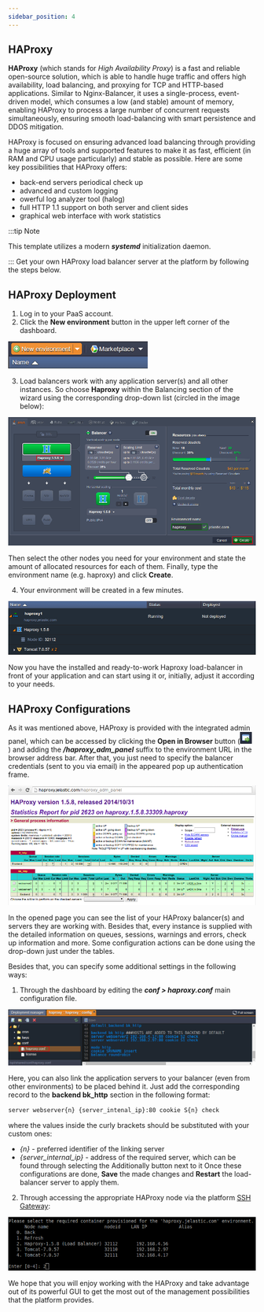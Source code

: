 ```yaml
---
sidebar_position: 4
---
```


## HAProxy

**HAProxy** (which stands for _High Availability Proxy_) is a fast and reliable open-source solution, which is able to handle huge traffic and offers high availability, load balancing, and proxying for TCP and HTTP-based applications. Similar to Nginx-Balancer, it uses a single-process, event-driven model, which consumes a low (and stable) amount of memory, enabling HAProxy to process a large number of concurrent requests simultaneously, ensuring smooth load-balancing with smart persistence and DDOS mitigation.

HAProxy is focused on ensuring advanced load balancing through providing a huge array of tools and supported features to make it as fast, efficient (in RAM and CPU usage particularly) and stable as possible. Here are some key possibilities that HAProxy offers:

- back-end servers periodical check up
- advanced and custom logging
- owerful log analyzer tool (halog)
- full HTTP 1.1 support on both server and client sides
- graphical web interface with work statistics

:::tip Note

This template utilizes a modern **_systemd_** initialization daemon.

:::
Get your own HAProxy load balancer server at the platform by following the steps below.

## HAProxy Deployment

1. Log in to your PaaS account.
2. Click the **New environment** button in the upper left corner of the dashboard.

<div style={{
    display:'flex',
    justifyContent: 'center',
    margin: '0 0 1rem 0'
}}>

![Locale Dropdown](./img/HAProxy/01-new-environment-button.png)

</div>

3. Load balancers work with any application server(s) and all other instances. So choose **Haproxy** within the Balancing section of the wizard using the corresponding drop-down list (circled in the image below):

<div style={{
    display:'flex',
    justifyContent: 'center',
    margin: '0 0 1rem 0'
}}>

![Locale Dropdown](./img/HAProxy/02-environment-wizard.png)

</div>

Then select the other nodes you need for your environment and state the amount of allocated resources for each of them. Finally, type the environment name (e.g. haproxy) and click **Create**.

4. Your environment will be created in a few minutes.

<div style={{
    display:'flex',
    justifyContent: 'center',
    margin: '0 0 1rem 0'
}}>

![Locale Dropdown](./img/HAProxy/03-environment-with-haproxy-created.png)

</div>

Now you have the installed and ready-to-work Haproxy load-balancer in front of your application and can start using it or, initially, adjust it according to your needs.

## HAProxy Configurations

As it was mentioned above, HAProxy is provided with the integrated admin panel, which can be accessed by clicking the **Open in Browser** button (![Locale Dropdown](./img/HAProxy/04-open-in-browser.png) ) and adding the **_/haproxy_adm_panel_** suffix to the environment URL in the browser address bar. After that, you just need to specify the balancer credentials (sent to you via email) in the appeared pop up authentication frame.

<div style={{
    display:'flex',
    justifyContent: 'center',
    margin: '0 0 1rem 0'
}}>

![Locale Dropdown](./img/HAProxy/05-haproxy-admin-panel.png)

</div>

In the opened page you can see the list of your HAProxy balancer(s) and servers they are working with. Besides that, every instance is supplied with the detailed information on queues, sessions, warnings and errors, check up information and more. Some configuration actions can be done using the drop-down just under the tables.

Besides that, you can specify some additional settings in the following ways:

1. Through the dashboard by editing the **_conf > haproxy.conf_** main configuration file.

<div style={{
    display:'flex',
    justifyContent: 'center',
    margin: '0 0 1rem 0'
}}>

![Locale Dropdown](./img/HAProxy/06-haproxy-config-file.png)

</div>

Here, you can also link the application servers to your balancer (even from other environments) to be placed behind it. Just add the corresponding record to the **backend bk_http** section in the following format:

```bash
server webserver{n} {server_intenal_ip}:80 cookie S{n} check
```

where the values inside the curly brackets should be substituted with your custom ones:

- _{n}_ - preferred identifier of the linking server
- _{server_internal_ip}_ - address of the required server, which can be found through selecting the Additionally button next to it
  Once these configurations are done, **Save** the made changes and **Restart** the load-balancer server to apply them.

2. Through accessing the appropriate HAProxy node via the platform [SSH Gateway](https://cloudmydc.com/):

<div style={{
    display:'flex',
    justifyContent: 'center',
    margin: '0 0 1rem 0'
}}>

![Locale Dropdown](./img/HAProxy/07-haproxy-ssh-access.png)

</div>

We hope that you will enjoy working with the HAProxy and take advantage out of its powerful GUI to get the most out of the management possibilities that the platform provides.
